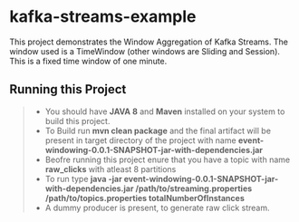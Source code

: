 # kafka-streams-example
This project demonstrates the Window Aggregation of Kafka Streams. The window used is a TimeWindow (other windows are Sliding and Session). This is a fixed time window of one minute.

## Running this Project
> - You should have **JAVA 8** and **Maven** installed on your system to build this project. 
> - To Build run **mvn clean package** and the final artifact will be present in target directory of the project with name **event-windowing-0.0.1-SNAPSHOT-jar-with-dependencies.jar**
> - Beofre running this project enure that you have a topic with name **raw_clicks** with atleast 8 partitions 
> - To run type **java -jar event-windowing-0.0.1-SNAPSHOT-jar-with-dependencies.jar /path/to/streaming.properties /path/to/topics.properties totalNumberOfInstances**
> - A dummy producer is present, to generate raw click stream. 
